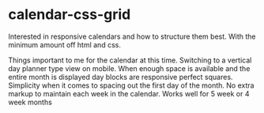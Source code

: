 # calendar-css-grid

Interested in responsive calendars and how to structure them best. With the minimum amount off html and css. 

Things important to me for the calendar at this time.
Switching to a vertical day planner type view on mobile.
When enough space is available and the entire month is displayed day blocks are responsive perfect squares.
Simplicity when it comes to spacing out the first day of the month.
No extra markup to maintain each week in the calendar.
Works well for 5 week or 4 week months
